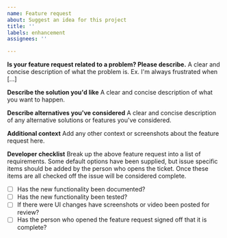 ```yaml
---
name: Feature request
about: Suggest an idea for this project
title: ''
labels: enhancement
assignees: ''

---
```


**Is your feature request related to a problem? Please describe.**
A clear and concise description of what the problem is. Ex. I'm always frustrated when [...]

**Describe the solution you'd like**
A clear and concise description of what you want to happen.

**Describe alternatives you've considered**
A clear and concise description of any alternative solutions or features you've considered.

**Additional context**
Add any other context or screenshots about the feature request here.

**Developer checklist**
Break up the above feature request into a list of requirements. Some default options have been supplied, but issue specific items should be added by the person who opens the ticket. Once these items are all checked off the issue will be considered complete.

- [ ] Has the new functionality been documented?
- [ ] Has the new functionality been tested?
- [ ] If there were UI changes have screenshots or video been posted for review?
- [ ] Has the person who opened the feature request signed off that it is complete?
